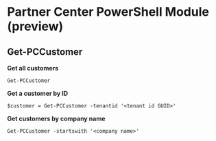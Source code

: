# Partner Center PowerShell Module (preview) #

## Get-PCCustomer ##


**Get all customers**

    Get-PCCustomer

**Get a customer by ID**

    $customer = Get-PCCustomer -tenantid '<tenant id GUID>'

**Get customers by company name**

    Get-PCCustomer -startswith '<company name>'


